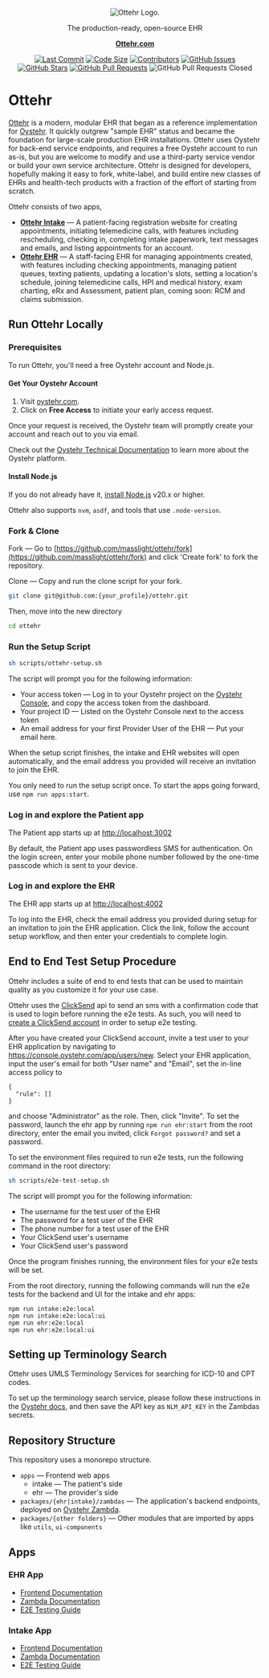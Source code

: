 <p align="center">
   <picture>
      <source media="(prefers-color-scheme: dark)" srcset="https://assets-global.website-files.com/653fce065d76f84cf31488ae/6543bdda5daec299834a748e_otter%20logo%20white.svg">
      <source media="(prefers-color-scheme: light)" srcset="https://assets-global.website-files.com/653fce065d76f84cf31488ae/65438838a5f9308ca9498887_otter%20logo%20dark.svg">
      <img alt="Ottehr Logo.">
   </picture>
</p>

<p align="center">The production-ready, open-source EHR</p>

<p align="center">
    <a href="https://www.ottehr.com/"><b>Ottehr.com</b></a>
</p>

<div align="center">

[![Last Commit](https://badgen.net/github/last-commit/masslight/ottehr)](https://github.com/masslight/ottehr/commits/develop)
[![Code Size](https://img.shields.io/github/languages/code-size/masslight/ottehr)](https://github.com/masslight/ottehr)
[![Contributors](https://badgen.net/github/contributors/masslight/ottehr)](https://github.com/masslight/ottehr/graphs/contributors)
[![GitHub Issues](https://badgen.net/github/issues/masslight/ottehr)](https://github.com/masslight/ottehr/issues)
[![GitHub Stars](https://badgen.net/github/stars/masslight/ottehr)](https://github.com/masslight/ottehr/stargazers)
[![GitHub Pull Requests](https://badgen.net/github/prs/masslight/ottehr)](https://github.com/masslight/ottehr/pulls)
![GitHub Pull Requests Closed](https://img.shields.io/github/issues-pr-closed/masslight/ottehr)

</div>

# Ottehr

[Ottehr](https://www.ottehr.com/) is a modern, modular EHR that began as a reference implementation for [Oystehr](https://oystehr.com/). It quickly outgrew "sample EHR" status and became the foundation for large-scale production EHR installations. Ottehr uses Oystehr for back-end service endpoints, and requires a free Oystehr account to run as-is, but you are welcome to modify and use a third-party service vendor or build your own service architecture. Ottehr is designed for developers, hopefully making it easy to fork, white-label, and build entire new classes of EHRs and health-tech products with a fraction of the effort of starting from scratch.

Ottehr consists of two apps,

- **[Ottehr Intake](apps/intake)** &mdash; A patient-facing registration website for creating appointments, initiating telemedicine calls, with features including rescheduling, checking in, completing intake paperwork, text messages and emails, and listing appointments for an account.
- **[Ottehr EHR](apps/ehr/)** &mdash; A staff-facing EHR for managing appointments created, with features including checking appointments, managing patient queues, texting patients, updating a location's slots, setting a location's schedule, joining telemedicine calls, HPI and medical history, exam charting, eRx and Assessment, patient plan, coming soon: RCM and claims submission.

## Run Ottehr Locally

### Prerequisites

To run Ottehr, you'll need a free Oystehr account and Node.js.

#### Get Your Oystehr Account

1. Visit [oystehr.com](https://oystehr.com).
2. Click on **Free Access** to initiate your early access request.

Once your request is received, the Oystehr team will promptly create your account and reach out to you via email.

Check out the [Oystehr Technical Documentation](https://docs.oystehr.com) to learn more about the Oystehr platform.

#### Install Node.js

If you do not already have it, [install Node.js](https://nodejs.org/en/download) v20.x or higher.

Ottehr also supports `nvm`, `asdf`, and tools that use `.node-version`.

### Fork & Clone

Fork &mdash;
Go to [https://github.com/masslight/ottehr/fork](https://github.com/masslight/ottehr/fork) and click 'Create fork' to fork the repository.

Clone &mdash; Copy and run the clone script for your fork.

```bash
git clone git@github.com:{your_profile}/ottehr.git
```

Then, move into the new directory

```bash
cd ottehr
```

### Run the Setup Script

```bash
sh scripts/ottehr-setup.sh
```

The script will prompt you for the following information:

- Your access token &mdash; Log in to your Oystehr project on the [Oystehr Console](https://console.oystehr.com), and copy the access token from the dashboard.
- Your project ID &mdash; Listed on the Oystehr Console next to the access token
- An email address for your first Provider User of the EHR &mdash; Put your email here.

When the setup script finishes, the intake and EHR websites will open automatically, and the email address you provided will receive an invitation to join the EHR.

You only need to run the setup script once. To start the apps going forward, use `npm run apps:start`.

### Log in and explore the Patient app

The Patient app starts up at <http://localhost:3002>

By default, the Patient app uses passwordless SMS for authentication. On the login screen, enter your mobile phone number followed by the one-time passcode which is sent to your device.

### Log in and explore the EHR

The EHR app starts up at <http://localhost:4002>

To log into the EHR, check the email address you provided during setup for an invitation to join the EHR application. Click the link, follow the account setup workflow, and then enter your credentials to complete login.

## End to End Test Setup Procedure

Ottehr includes a suite of end to end tests that can be used to maintain quality as you customize it for your use case.

Ottehr uses the [ClickSend](https://www.clicksend.com/us/) api to send an sms with a confirmation code that is used to login before running the e2e tests. As such, you will need to [create a ClickSend account](https://dashboard.clicksend.com/signup/step1) in order to setup e2e testing.

After you have created your ClickSend account, invite a test user to your EHR application by navigating to <https://console.oystehr.com/app/users/new>. Select your EHR application, input the user's email for both "User name" and "Email", set the in-line access policy to

```
{
  "rule": []
}
```

and choose "Administrator" as the role. Then, click "Invite". To set the password, launch the ehr app by running `npm run ehr:start` from the root directory, enter the email you invited, click `Forgot password?` and set a password.

To set the environment files required to run e2e tests, run the following command in the root directory:

```bash
sh scripts/e2e-test-setup.sh
```

The script will prompt you for the following information:

- The username for the test user of the EHR
- The password for a test user of the EHR
- The phone number for a test user of the EHR
- Your ClickSend user's username
- Your ClickSend user's password

Once the program finishes running, the environment files for your e2e tests will be set.

From the root directory, running the following commands will run the e2e tests for the backend and UI for the intake and ehr apps:

```
npm run intake:e2e:local
npm run intake:e2e:local:ui
npm run ehr:e2e:local
npm run ehr:e2e:local:ui
```

## Setting up Terminology Search

Ottehr uses UMLS Terminology Services for searching for ICD-10 and CPT codes.

To set up the terminology search service, please follow these instructions in the [Oystehr docs](https://docs.oystehr.com/services/zambda/examples/terminology-search/#1-get-a-national-library-of-medicine-api-key), and then save the API key as `NLM_API_KEY` in the Zambdas secrets.

## Repository Structure

This repository uses a monorepo structure.

- `apps` &mdash; Frontend web apps
  - intake &mdash; The patient's side
  - ehr &mdash; The provider's side
- `packages/{ehr|intake}/zambdas` &mdash; The application's backend endpoints, deployed on [Oystehr Zambda](https://docs.oystehr.com/services/zambda/).
- `packages/{other folders}` &mdash; Other modules that are imported by apps like `utils`, `ui-components`

## Apps

### EHR App

- [Frontend Documentation](./apps/ehr/README.md)
- [Zambda Documentation](./packages/ehr/zambdas/README.md)
- [E2E Testing Guide](./apps/ehr/test/e2e-readme/README.md)

### Intake App

- [Frontend Documentation](./apps/intake/README.md)
- [Zambda Documentation](./packages/intake/zambdas/README.md)
- [E2E Testing Guide](./apps/intake/tests/e2e-readme/README.md)
